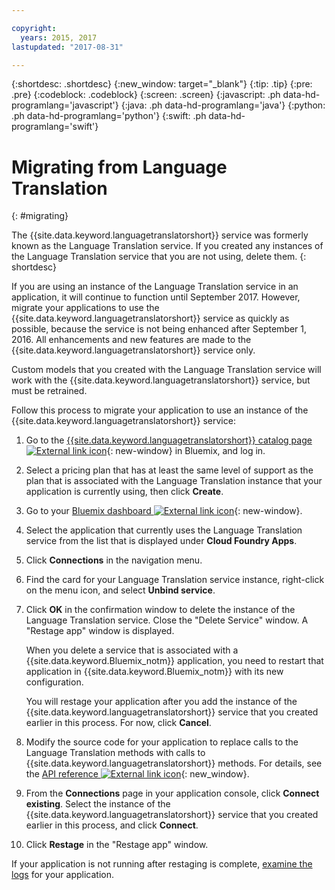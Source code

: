 ```yaml
---

copyright:
  years: 2015, 2017
lastupdated: "2017-08-31"

---
```


{:shortdesc: .shortdesc}
{:new_window: target="_blank"}
{:tip: .tip}
{:pre: .pre}
{:codeblock: .codeblock}
{:screen: .screen}
{:javascript: .ph data-hd-programlang='javascript'}
{:java: .ph data-hd-programlang='java'}
{:python: .ph data-hd-programlang='python'}
{:swift: .ph data-hd-programlang='swift'}

# Migrating from Language Translation
{: #migrating}

The {{site.data.keyword.languagetranslatorshort}} service was formerly known as the Language Translation service. If you created any instances of the Language Translation service that you are not using, delete them.
{: shortdesc}

If you are using an instance of the Language Translation service in an application, it will continue to function until September 2017. However, migrate your applications to use the {{site.data.keyword.languagetranslatorshort}} service as quickly as possible, because the service is not being enhanced after September 1, 2016. All enhancements and new features are made to the {{site.data.keyword.languagetranslatorshort}} service only.

Custom models that you created with the Language Translation service will work with the {{site.data.keyword.languagetranslatorshort}} service, but must be retrained.

Follow this process to migrate your application to use an instance of the {{site.data.keyword.languagetranslatorshort}} service:

1. Go to the [{{site.data.keyword.languagetranslatorshort}} catalog page ![External link icon](../../icons/launch-glyph.svg "External link icon")](https://console.bluemix.net/catalog/services/language-translator){: new-window} in Bluemix, and log in.
1.  Select a pricing plan that has at least the same level of support as the plan that is associated with the Language Translation instance that your application is currently using, then click **Create**.
1.  Go to your [Bluemix dashboard ![External link icon](../../icons/launch-glyph.svg "External link icon")](https://console.bluemix.net/dashboard/){: new-window}.
1.  Select the application that currently uses the Language Translation service from the list that is displayed under **Cloud Foundry Apps**.
1.  Click **Connections** in the navigation menu.
1.  Find the card for your Language Translation service instance, right-click on the menu icon, and select **Unbind service**.
1.  Click **OK** in the confirmation window to delete the instance of the Language Translation service. Close the "Delete Service" window. A "Restage app" window is displayed.

    When you delete a service that is associated with a {{site.data.keyword.Bluemix_notm}} application, you need to restart that application in {{site.data.keyword.Bluemix_notm}} with its new configuration.

    You will restage your application after you add the instance of the {{site.data.keyword.languagetranslatorshort}} service that you created earlier in this process. For now, click **Cancel**.

1.  Modify the source code for your application to replace calls to the Language Translation methods with calls to {{site.data.keyword.languagetranslatorshort}} methods. For details, see the [API reference ![External link icon](../../icons/launch-glyph.svg "External link icon")](https://www.ibm.com/watson/developercloud/language-translator/api/v2/){: new_window}.

1. From the **Connections** page in your application console, click **Connect existing**. Select the instance of the {{site.data.keyword.languagetranslatorshort}} service that you created earlier in this process, and click **Connect**.
1. Click **Restage** in the "Restage app" window.

If your application is not running after restaging is complete, [examine the logs](/docs/services/CloudLogAnalysis/cfapps/logging_cf_apps.html#logging_bluemix_cf_apps_log_methods) for your application.
